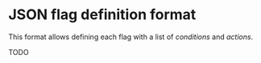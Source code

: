 # JSON flag definition format

This format allows defining each flag with a list of _conditions_ and _actions_.

TODO